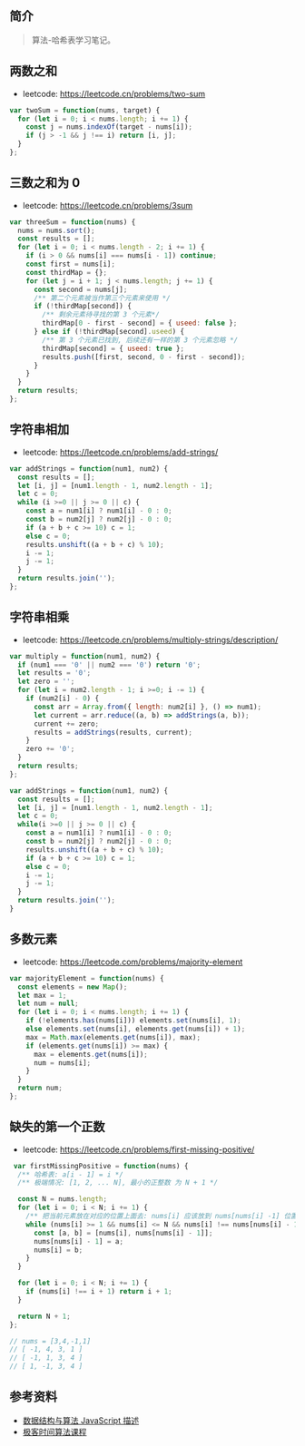## 简介

> 算法-哈希表学习笔记。

## 两数之和

- leetcode: https://leetcode.cn/problems/two-sum

```js
var twoSum = function(nums, target) {
  for (let i = 0; i < nums.length; i += 1) {
    const j = nums.indexOf(target - nums[i]);
    if (j > -1 && j !== i) return [i, j];
  }
};
```

## 三数之和为 0

- leetcode: https://leetcode.cn/problems/3sum

```js
var threeSum = function(nums) {
  nums = nums.sort();
  const results = [];
  for (let i = 0; i < nums.length - 2; i += 1) {
    if (i > 0 && nums[i] === nums[i - 1]) continue;
    const first = nums[i];
    const thirdMap = {};
    for (let j = i + 1; j < nums.length; j += 1) {
      const second = nums[j];
      /** 第二个元素被当作第三个元素来使用 */
      if (!thirdMap[second]) {
        /** 剩余元素待寻找的第 3 个元素*/
        thirdMap[0 - first - second] = { useed: false };
      } else if (!thirdMap[second].useed) {
        /** 第 3 个元素已找到, 后续还有一样的第 3 个元素忽略 */
        thirdMap[second] = { useed: true };
        results.push([first, second, 0 - first - second]);
      }
    }
  }
  return results;
};
```

## 字符串相加

- leetcode: https://leetcode.cn/problems/add-strings/

```js
var addStrings = function(num1, num2) {
  const results = [];
  let [i, j] = [num1.length - 1, num2.length - 1];
  let c = 0;
  while (i >=0 || j >= 0 || c) {
    const a = num1[i] ? num1[i] - 0 : 0;
    const b = num2[j] ? num2[j] - 0 : 0;
    if (a + b + c >= 10) c = 1;
    else c = 0;
    results.unshift((a + b + c) % 10);
    i -= 1;
    j -= 1;
  }
  return results.join('');
};
```

## 字符串相乘

- leetcode: https://leetcode.cn/problems/multiply-strings/description/

```js
var multiply = function(num1, num2) {
  if (num1 === '0' || num2 === '0') return '0';
  let results = '0';
  let zero = '';
  for (let i = num2.length - 1; i >=0; i -= 1) {
    if (num2[i] - 0) {
      const arr = Array.from({ length: num2[i] }, () => num1);
      let current = arr.reduce((a, b) => addStrings(a, b));
      current += zero;
      results = addStrings(results, current);
    }
    zero += '0';
  }
  return results;
};

var addStrings = function(num1, num2) {
  const results = [];
  let [i, j] = [num1.length - 1, num2.length - 1];
  let c = 0;
  while(i >=0 || j >= 0 || c) {
    const a = num1[i] ? num1[i] - 0 : 0;
    const b = num2[j] ? num2[j] - 0 : 0;
    results.unshift((a + b + c) % 10);
    if (a + b + c >= 10) c = 1;
    else c = 0;
    i -= 1;
    j -= 1; 
  }
  return results.join('');
}
```

## 多数元素

- leetcode: https://leetcode.com/problems/majority-element

```js
var majorityElement = function(nums) {
  const elements = new Map();
  let max = 1;
  let num = null;
  for (let i = 0; i < nums.length; i += 1) {
    if (!elements.has(nums[i])) elements.set(nums[i], 1);
    else elements.set(nums[i], elements.get(nums[i]) + 1);
    max = Math.max(elements.get(nums[i]), max);
    if (elements.get(nums[i]) >= max) {
      max = elements.get(nums[i]);
      num = nums[i];
    }
  }
  return num;
};
```

## 缺失的第一个正数

- leetcode: https://leetcode.cn/problems/first-missing-positive/

```js
 var firstMissingPositive = function(nums) {
  /** 哈希表: a[i - 1] = i */
  /** 极端情况: [1, 2, ... N], 最小的正整数 为 N + 1 */

  const N = nums.length;
  for (let i = 0; i < N; i += 1) {
    /** 把当前元素放在对应的位置上面去: nums[i] 应该放到 nums[nums[i] -1] 位置上面去 */
    while (nums[i] >= 1 && nums[i] <= N && nums[i] !== nums[nums[i] - 1]) {
      const [a, b] = [nums[i], nums[nums[i] - 1]];
      nums[nums[i] - 1] = a;
      nums[i] = b;
    }
  }

  for (let i = 0; i < N; i += 1) {
    if (nums[i] !== i + 1) return i + 1;
  }

  return N + 1;
};

// nums = [3,4,-1,1]
// [ -1, 4, 3, 1 ]
// [ -1, 1, 3, 4 ]
// [ 1, -1, 3, 4 ]
```

## 参考资料

- [数据结构与算法 JavaScript 描述](https://book.douban.com/subject/25945449/)
- [极客时间算法课程](https://time.geekbang.org/course/intro/100019701)
